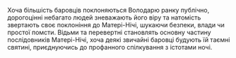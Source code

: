 Хоча більшість баровців поклоняються Володарю ранку публічно, дорогоцінні небагато людей зневажають його віру та натомість звертають своє поклоніння до Матері-Нічі, шукаючи безпеки, влади чи простої помсти. Відьми та перевертні становлять основну частину послідовників Матері-Нічі, хоча деякі звичайні баровці будують їй таємні святині, приєднуючись до профанного спілкування з істотами ночі.